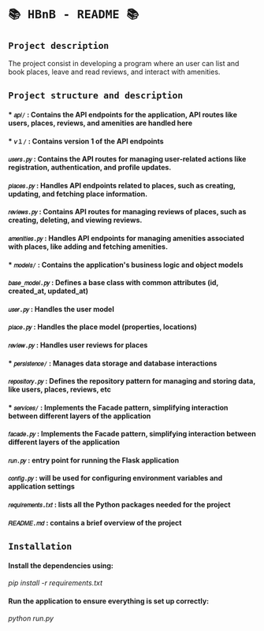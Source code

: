 # `📚 HBnB - README 📚`

## `Project description`
The project consist in developing a program  where an user can  list and 
book places, leave and read reviews, and interact with amenities.  

## `Project structure and description`

#### * `𝑎𝑝𝑖/` : Contains the API endpoints for the application, API routes like users, places, reviews, and amenities are handled here
#### * `𝘷１/` : Contains version 1 of the API endpoints
#### `𝑢𝑠𝑒𝑟𝑠.𝑝𝑦` : Contains the API routes for managing user-related actions like registration, authentication, and profile updates.
#### `𝑝𝑙𝑎𝑐𝑒𝑠.𝑝𝑦` : Handles API endpoints related to places, such as creating, updating, and fetching place information.
#### `𝑟𝑒𝑣𝑖𝑒𝑤𝑠.𝑝𝑦` : Contains API routes for managing reviews of places, such as creating, deleting, and viewing reviews.
#### `𝑎𝑚𝑒𝑛𝑖𝑡𝑖𝑒𝑠.𝑝𝑦` : Handles API endpoints for managing amenities associated with places, like adding and fetching amenities.


#### * `𝑚𝑜𝑑𝑒𝑙𝑠/` : Contains the application's business logic and object models
#### `𝑏𝑎𝑠𝑒_𝑚𝑜𝑑𝑒𝑙.𝑝𝑦` : Defines a base class with common attributes (id, created_at, updated_at)
#### `𝑢𝑠𝑒𝑟.𝑝𝑦` : Handles the user model
#### `𝑝𝑙𝑎𝑐𝑒.𝑝𝑦` : Handles the place model (properties, locations)
#### `𝑟𝑒𝑣𝑖𝑒𝑤.𝑝𝑦` : Handles user reviews for places


#### * `𝑝𝑒𝑟𝑠𝑖𝑠𝑡𝑒𝑛𝑐𝑒/` : Manages data storage and database interactions
#### `𝑟𝑒𝑝𝑜𝑠𝑖𝑡𝑜𝑟𝑦.𝑝𝑦` : Defines the repository pattern for managing and storing data, like users, places, reviews, etc


#### * `𝑠𝑒𝑟𝑣𝑖𝑐𝑒𝑠/` : Implements the Facade pattern, simplifying interaction between different layers of the application
#### `𝑓𝑎𝑐𝑎𝑑𝑒.𝑝𝑦` : Implements the Facade pattern, simplifying interaction between different layers of the application


#### `𝑟𝑢𝑛.𝑝𝑦` : entry point for running the Flask application
#### `𝑐𝑜𝑛𝑓𝑖𝑔.𝑝𝑦` : will be used for configuring environment variables and application settings
#### `𝑟𝑒𝑞𝑢𝑖𝑟𝑒𝑚𝑒𝑛𝑡𝑠.𝑡𝑥𝑡` : lists all the Python packages needed for the project
#### `𝑅𝐸𝐴𝐷𝑀𝐸.𝑚𝑑` : contains a brief overview of the project


## `Installation`


#### Install the dependencies using:
*pip install -r requirements.txt*


#### Run the application to ensure everything is set up correctly:
*python run.py*
